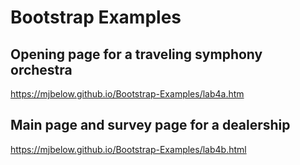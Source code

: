 # Bootstrap Examples

## Opening page for a traveling symphony orchestra

https://mjbelow.github.io/Bootstrap-Examples/lab4a.htm

## Main page and survey page for a dealership

https://mjbelow.github.io/Bootstrap-Examples/lab4b.html
